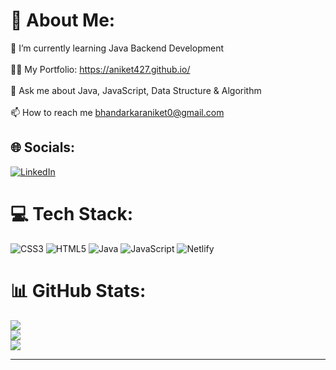 # 💫 About Me:
🌱 I’m currently learning Java Backend Development<br><br>👨‍💻 My Portfolio: https://aniket427.github.io/ <br><br>💬 Ask me about Java, JavaScript, Data Structure & Algorithm<br><br>📫 How to reach me bhandarkaraniket0@gmail.com


## 🌐 Socials:
[![LinkedIn](https://img.shields.io/badge/LinkedIn-%230077B5.svg?logo=linkedin&logoColor=white)](https://linkedin.com/in/aniket10) 

# 💻 Tech Stack:
![CSS3](https://img.shields.io/badge/css3-%231572B6.svg?style=flat&logo=css3&logoColor=white) ![HTML5](https://img.shields.io/badge/html5-%23E34F26.svg?style=flat&logo=html5&logoColor=white) ![Java](https://img.shields.io/badge/java-%23ED8B00.svg?style=flat&logo=java&logoColor=white) ![JavaScript](https://img.shields.io/badge/javascript-%23323330.svg?style=flat&logo=javascript&logoColor=%23F7DF1E) ![Netlify](https://img.shields.io/badge/netlify-%23000000.svg?style=flat&logo=netlify&logoColor=#00C7B7)
# 📊 GitHub Stats:
![](https://github-readme-stats.vercel.app/api?username=aniket427&theme=dark&hide_border=false&include_all_commits=false&count_private=false)<br/>
![](https://github-readme-streak-stats.herokuapp.com/?user=aniket427&theme=dark&hide_border=false)<br/>
![](https://github-readme-stats.vercel.app/api/top-langs/?username=aniket427&theme=dark&hide_border=false&include_all_commits=false&count_private=false&layout=compact)

---
